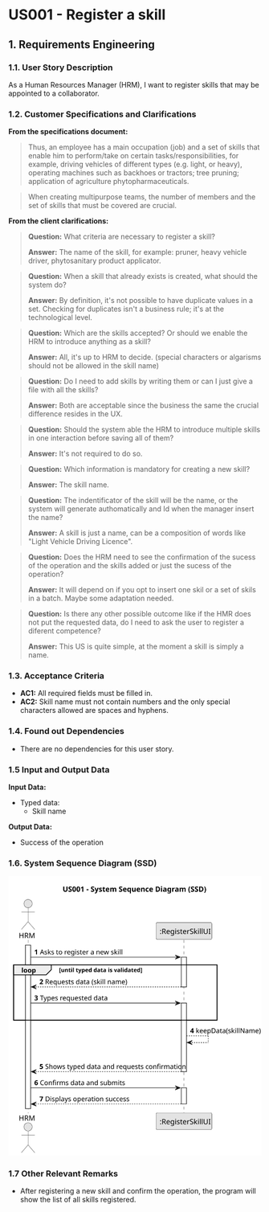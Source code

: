 # US001 - Register a skill


## 1. Requirements Engineering

### 1.1. User Story Description

As a Human Resources Manager (HRM), I want to register skills that may
be appointed to a collaborator.

### 1.2. Customer Specifications and Clarifications 

**From the specifications document:**

>	Thus, an employee has a main occupation (job) and
a set of skills that enable him to perform/take on certain tasks/responsibilities, for example, driving vehicles of different types (e.g. light, or heavy), operating machines such
as backhoes or tractors; tree pruning; application of agriculture phytopharmaceuticals. 

>	When creating multipurpose teams, the number of members
and the set of skills that must be covered are crucial. 

**From the client clarifications:**

> **Question:** What criteria are necessary to register a skill?
>
> **Answer:** The name of the skill, for example: pruner, heavy vehicle driver, phytosanitary product applicator.

> **Question:** When a skill that already exists is created, what should the system do?
>
> **Answer:** By definition, it's not possible to have duplicate values in a set. Checking for duplicates isn't a business rule; it's at the technological level.

> **Question:** Which are the skills accepted? Or should we enable the HRM to introduce anything as a skill?
>
> **Answer:** All, it's up to HRM to decide. (special characters or algarisms should not be allowed in the skill name)

> **Question:**  Do I need to add skills  by writing them or can I just give a file with all the skills?
> 
> **Answer:** Both are acceptable since the business the same the crucial difference resides in the UX.

> **Question:** Should the system able the HRM to introduce multiple skills in one interaction before saving all of them?
> 
> **Answer:** It's not required to do so.

> **Question:** Which information is mandatory for creating a new skill?
> 
> **Answer:** The skill name.

> **Question:** The indentificator of the skill will be the name, or the system will generate authomatically and Id when the manager insert the name?
> 
> **Answer:** A skill is just a name, can be a composition of words like "Light Vehicle Driving Licence".

> **Question:**  Does the HRM need to see the confirmation of the sucess of the operation and the skills added or just the sucess of the operation?
>
> **Answer:** It will depend on if you opt to insert one skil or a set of skils in a batch. Maybe some adaptation needed.

> **Question:** Is there any other possible outcome like if the HMR does not put the requested data, do I need to ask the user to register a diferent competence?
> 
> **Answer:** This US is quite simple, at the moment a skill is simply a name.

### 1.3. Acceptance Criteria

* **AC1:** All required fields must be filled in.
* **AC2:** Skill name must not contain numbers and the only special characters allowed are spaces and hyphens.

### 1.4. Found out Dependencies

* There are no dependencies for this user story.

### 1.5 Input and Output Data

**Input Data:**

* Typed data:
    * Skill name

**Output Data:**

* Success of the operation

### 1.6. System Sequence Diagram (SSD)

![System Sequence Diagram](svg/us001-system-sequence-diagram.svg)


### 1.7 Other Relevant Remarks

* After registering a new skill and confirm the operation, the program will show the list of all skills registered.
